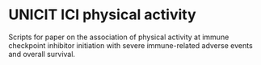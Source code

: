 # UNICIT ICI physical activity
Scripts for paper on the association of physical activity at immune checkpoint inhibitor initiation with severe immune-related adverse events and overall survival.
